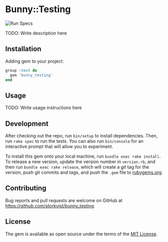 # Bunny::Testing

![Run Specs](https://github.com/storkvist/bunny_testing/workflows/Run%20Specs/badge.svg)

TODO: Write description here

## Installation

Adding gem to your project:

```ruby
group :test do
  gem 'bunny_testing'
end
```

## Usage

TODO: Write usage instructions here

## Development

After checking out the repo, run `bin/setup` to install dependencies. Then, run `rake spec` to run the tests. You can also run `bin/console` for an interactive prompt that will allow you to experiment.

To install this gem onto your local machine, run `bundle exec rake install`. To release a new version, update the version number in `version.rb`, and then run `bundle exec rake release`, which will create a git tag for the version, push git commits and tags, and push the `.gem` file to [rubygems.org](https://rubygems.org).

## Contributing

Bug reports and pull requests are welcome on GitHub at https://github.com/storkvist/bunny_testing.

## License

The gem is available as open source under the terms of the [MIT License](https://opensource.org/licenses/MIT).
